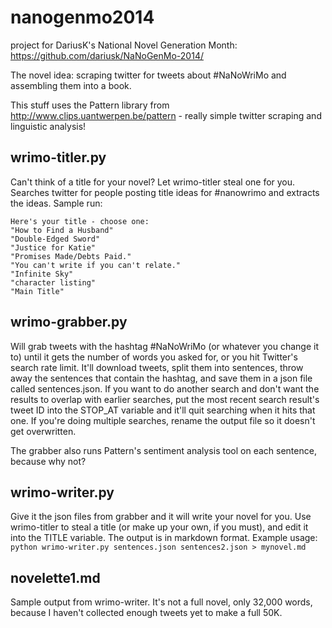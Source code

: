 nanogenmo2014
=============

project for DariusK's National Novel Generation Month: https://github.com/dariusk/NaNoGenMo-2014/

The novel idea: scraping twitter for tweets about #NaNoWriMo and assembling them into a book.

This stuff uses the Pattern library from http://www.clips.uantwerpen.be/pattern - really simple twitter scraping and linguistic analysis!

## wrimo-titler.py ##
Can't think of a title for your novel? Let wrimo-titler steal one for you. Searches twitter for people posting title ideas for #nanowrimo and extracts the ideas. Sample run:

```
Here's your title - choose one:
"How to Find a Husband"
"Double-Edged Sword"
"Justice for Katie"
"Promises Made/Debts Paid."
"You can't write if you can't relate."
"Infinite Sky"
"character listing"
"Main Title"
```

## wrimo-grabber.py ##
Will grab tweets with the hashtag #NaNoWriMo (or whatever you change it to) until it gets the number of words you asked for, or you hit Twitter's search rate limit. It'll download tweets, split them into sentences, throw away the sentences that contain the hashtag, and save them in a json file called sentences.json. If you want to do another search and don't want the results to overlap with earlier searches, put the most recent search result's tweet ID into the STOP_AT variable and it'll quit searching when it hits that one. If you're doing multiple searches, rename the output file so it doesn't get overwritten.

The grabber also runs Pattern's sentiment analysis tool on each sentence, because why not?

## wrimo-writer.py ##
Give it the json files from grabber and it will write your novel for you. Use wrimo-titler to steal a title (or make up your own, if you must), and edit it into the TITLE variable. The output is in markdown format. Example usage: `python wrimo-writer.py sentences.json sentences2.json > mynovel.md` 

## novelette1.md ##
Sample output from wrimo-writer. It's not a full novel, only 32,000 words, because I haven't collected enough tweets yet to make a full 50K.
